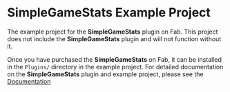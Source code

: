 # SimpleGameStats Example Project

The example project for the **SimpleGameStats** plugin on Fab. This project does not include the **SimpleGameStats** plugin and will not function without it.

Once you have purchased the **SimpleGameStats** on Fab, it can be installed in the `Plugins/` directory in the example project. For detailed documentation on the **SimpleGameStats** plugin and example project, please see the [Documentation](./docs/README.md)